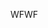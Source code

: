 <span data-ttu-id="af78e-101">WF</span><span class="sxs-lookup"><span data-stu-id="af78e-101">WF</span></span>